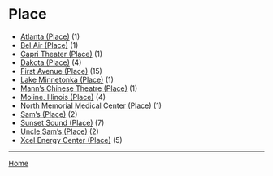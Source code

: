 # Place

  * [Atlanta (Place)](./place/atlanta/) (1)
  * [Bel Air (Place)](./place/bel-air/) (1)
  * [Capri Theater  (Place)](./place/capri-theater/) (1)
  * [Dakota (Place)](./place/dakota/) (4)
  * [First Avenue (Place)](./place/first-avenue/) (15)
  * [Lake Minnetonka (Place)](./place/lake-minnetonka/) (1)
  * [Mann’s Chinese Theatre (Place)](./place/mann-s-chinese-theatre/) (1)
  * [Moline, Illinois (Place)](./place/moline-illinois/) (4)
  * [North Memorial Medical Center (Place)](./place/north-memorial-medical-center/) (1)
  * [Sam’s (Place)](./place/sam-s/) (2)
  * [Sunset Sound (Place)](./place/sunset-sound/) (7)
  * [Uncle Sam’s (Place)](./place/uncle-sam-s/) (2)
  * [Xcel Energy Center (Place)](./place/xcel-energy-center/) (5)

----

[Home](../)
